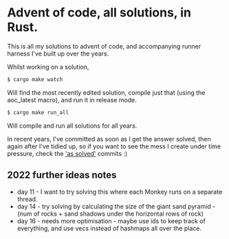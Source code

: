 # Advent of code, all solutions, in Rust.

This is all my solutions to advent of code, and accompanying runner harness I've built up over the years.

Whilst working on a solution,

```bash
$ cargo make watch
```

Will find the most recently edited solution, compile just that (using the aoc_latest macro), and run it in release mode.

```bash
$ cargo make run_all
```

Will compile and run all solutions for all years.

In recent years, I've committed as soon as I get the answer solved, then again after I've tidied up, so if you want to see the mess I create under time pressure, check the ['as solved'](https://github.com/tocklime/aoc-rs/search?q=as+solved&type=commits) commits :)

## 2022 further ideas notes

* day 11 - I want to try solving this where each Monkey runs on a separate thread.
* day 14 - try solving by calculating the size of the giant sand pyramid - (num of rocks + sand shadows under the horizontal rows of rock)
* day 16 - needs more optimisation - maybe use ids to keep track of everything, and use vecs instead of hashmaps all over the place.
